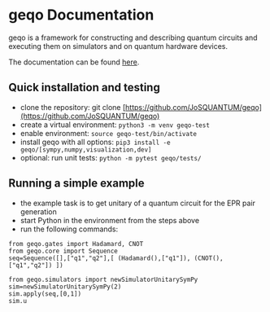 # geqo Documentation
geqo is a framework for constructing and describing quantum circuits and executing them on simulators and on quantum hardware devices.

The documentation can be found [here](doc/intro.md).

## Quick installation and testing
- clone the repository: git clone [https://github.com/JoSQUANTUM/geqo](https://github.com/JoSQUANTUM/geqo)
- create a virtual environment: `python3 -m venv geqo-test`
- enable environment: `source geqo-test/bin/activate`
- install geqo with all options: `pip3 install -e geqo/[sympy,numpy,visualization,dev]`
- optional: run unit tests: `python -m pytest geqo/tests/`

## Running a simple example
- the example task is to get unitary of a quantum circuit for the EPR pair generation
- start Python in the environment from the steps above
- run the following commands:

```
from geqo.gates import Hadamard, CNOT
from geqo.core import Sequence
seq=Sequence([],["q1","q2"],[ (Hadamard(),["q1"]), (CNOT(), ["q1","q2"]) ])

from geqo.simulators import newSimulatorUnitarySymPy
sim=newSimulatorUnitarySymPy(2)
sim.apply(seq,[0,1])
sim.u
```

